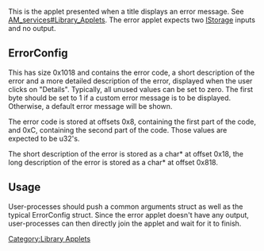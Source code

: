 This is the applet presented when a title displays an error message. See
[AM\_services\#Library\_Applets](AM%20services#Library%20Applets.md##Library_Applets "wikilink").
The error applet expects two
[IStorage](AM%20services#IStorage.md##IStorage "wikilink") inputs and no
output.

## ErrorConfig

This has size 0x1018 and contains the error code, a short description of
the error and a more detailed description of the error, displayed when
the user clicks on "Details". Typically, all unused values can be set to
zero. The first byte should be set to 1 if a custom error message is to
be displayed. Otherwise, a default error message will be shown.

The error code is stored at offsets 0x8, containing the first part of
the code, and 0xC, containing the second part of the code. Those values
are expected to be u32's.

The short description of the error is stored as a char\* at offset 0x18,
the long description of the error is stored as a char\* at offset 0x818.

## Usage

User-processes should push a common arguments struct as well as the
typical ErrorConfig struct. Since the error applet doesn't have any
output, user-processes can then directly join the applet and wait for it
to finish.

[Category:Library Applets](Category:Library_Applets "wikilink")
